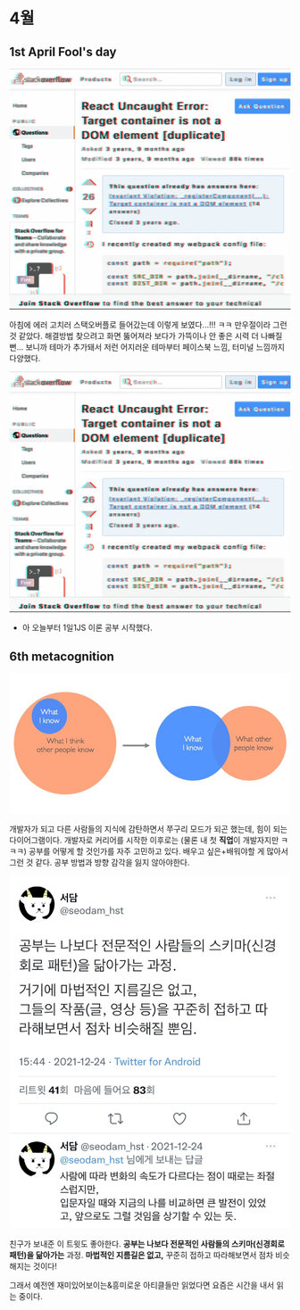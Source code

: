 # 4월

## 1st April Fool's day

![스택오버플로 테마](./assets/apr/so1.png)

아침에 에러 고치러 스택오버플로 들어갔는데 이렇게 보였다...!!! ㅋㅋ 만우절이라 그런 것 같았다. 해결방법 찾으려고 화면 뚫어져라 보다가 가뜩이나 안 좋은 시력 더 나빠질뻔... 보니까 테마가 추가돼서 저런 어지러운 테마부터 페이스북 느낌, 터미널 느낌까지 다양했다. 

![스택오버플로 메인](./assets/apr/so1.png)

+ 아 오늘부터 1일1JS 이론 공부 시작했다.

## 6th metacognition

![지식](./assets/apr/know.jpg)

개발자가 되고 다른 사람들의 지식에 감탄하면서 쭈구리 모드가 되곤 했는데, 힘이 되는 다이어그램이다. 개발자로 커리어를 시작한 이후로는 (물론 내 첫 **직업**이 개발자지만 ㅋㅋㅋ) 공부를 어떻게 할 것인가를 자주 고민하고 있다. 배우고 싶은+배워야할 게 많아서 그런 것 같다. 공부 방법과 방향 감각을 잃지 않아야한다.

![공부란 스키마를 닮아가는 과정](./assets/apr/learn.jpg)

친구가 보내준 이 트윗도 좋아한다. **공부는 나보다 전문적인 사람들의 스키마(신경회로 패턴)을 닮아가는** 과정. **마법적인 지름길은 없고,** 꾸준히 접하고 따라해보면서 점차 비슷해지는 것이다!

그래서 예전엔 재미있어보이는&흥미로운 아티클들만 읽었다면 요즘은 시간을 내서 읽는 중이다. 